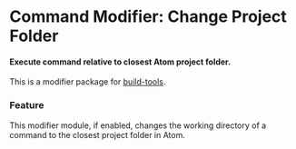 # Command Modifier: Change Project Folder

#### Execute command relative to closest Atom project folder.

This is a modifier package for [build-tools](https://atom.io/packages/build-tools).

### Feature
This modifier module, if enabled, changes the working directory of a command to the closest project folder in Atom.
